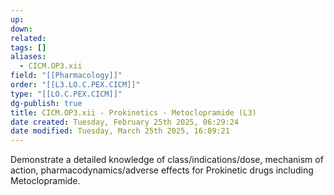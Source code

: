 ```yaml
---
up: 
down: 
related: 
tags: []
aliases:
  - CICM.OP3.xii
field: "[[Pharmacology]]"
order: "[[L3.LO.C.PEX.CICM]]"
type: "[[LO.C.PEX.CICM]]"
dg-publish: true
title: CICM.OP3.xii - Prokinetics - Metoclopramide (L3)
date created: Tuesday, February 25th 2025, 06:29:24
date modified: Tuesday, March 25th 2025, 16:09:21
---
```


Demonstrate a detailed knowledge of class/indications/dose, mechanism of action, pharmacodynamics/adverse effects for Prokinetic drugs including Metoclopramide.
